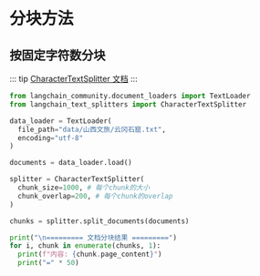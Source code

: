 # 分块方法

## 按固定字符数分块
::: tip
[CharacterTextSplitter 文档](https://python.langchain.com/api_reference/text_splitters/character/langchain_text_splitters.character.CharacterTextSplitter.html)
:::

```py
from langchain_community.document_loaders import TextLoader
from langchain_text_splitters import CharacterTextSplitter

data_loader = TextLoader(
  file_path="data/山西文旅/云冈石窟.txt",
  encoding="utf-8"
)

documents = data_loader.load()

splitter = CharacterTextSplitter(
  chunk_size=1000, # 每个chunk的大小
  chunk_overlap=200, # 每个chunk的overlap
)

chunks = splitter.split_documents(documents)

print("\n========= 文档分块结果 =========")
for i, chunk in enumerate(chunks, 1):
  print(f"内容: {chunk.page_content}")
  print("=" * 50)
```